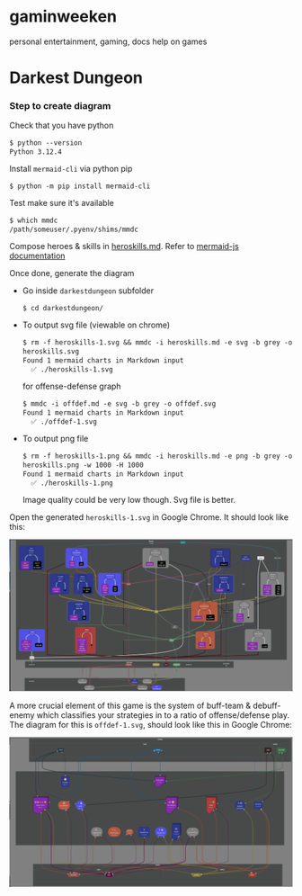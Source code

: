 # gaminweeken
personal entertainment, gaming, docs help on games

Darkest Dungeon
===============

### Step to create diagram

Check that you have python
```shell
$ python --version
Python 3.12.4
```

Install `mermaid-cli` via python pip
```shell
$ python -m pip install mermaid-cli
```

Test make sure it's available
```shell
$ which mmdc
/path/someuser/.pyenv/shims/mmdc
```

Compose heroes & skills in [heroskills.md](./darkestdungeon/heroskills.md). 
Refer to [mermaid-js documentation](https://mermaid.js.org/syntax/flowchart.html)

Once done, generate the diagram

* Go inside `darkestdungeon` subfolder
    ```shell
    $ cd darkestdungeon/
    ```

* To output svg file (viewable on chrome)
    ```shell
    $ rm -f heroskills-1.svg && mmdc -i heroskills.md -e svg -b grey -o heroskills.svg
    Found 1 mermaid charts in Markdown input
      ✅ ./heroskills-1.svg
    ```
  for offense-defense graph
    ```shell
    $ mmdc -i offdef.md -e svg -b grey -o offdef.svg
    Found 1 mermaid charts in Markdown input
      ✅ ./offdef-1.svg
    ```

* To output png file
    ```shell
    $ rm -f heroskills-1.png && mmdc -i heroskills.md -e png -b grey -o heroskills.png -w 1000 -H 1000
    Found 1 mermaid charts in Markdown input
      ✅ ./heroskills-1.png
    ```
    Image quality could be very low though. Svg file is better.

Open the generated `heroskills-1.svg` in Google Chrome. It should look like this:

![Darkest Heroes](./darkestdungeon/img/heroskills-1.png "Heroes & Skills")

A more crucial element of this game is the system of buff-team & debuff-enemy which classifies your strategies 
in to a ratio of offense/defense play. The diagram for this is 
`offdef-1.svg`, should look like this in Google Chrome:

![Darkest Heroes](./darkestdungeon/img/offdef-1.png "Offense/Defense")


